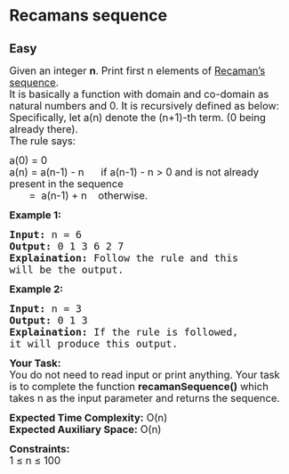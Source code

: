 # Recamans sequence
## Easy 
<div class="problem-statement">
                <p></p><p><span style="font-size:18px">Given an integer <strong>n</strong>. Print first n elements of&nbsp;<a href="http://mathworld.wolfram.com/RecamansSequence.html" target="_blank">Recaman’s sequence</a>.<br>
It is basically a function with domain and co-domain as natural numbers and 0. It is recursively defined as below:<br>
Specifically, let a(n) denote the (n+1)-th term. (0 being already there).<br>
The rule says:</span></p>

<p><span style="font-size:18px">a(0) = 0<br>
a(n) = a(n-1) - n&nbsp; &nbsp; &nbsp; if a(n-1) - n &gt; 0 and is not already present in the sequence<br>
&nbsp; &nbsp; &nbsp; &nbsp;=&nbsp; a(n-1) + n&nbsp; &nbsp; otherwise. </span></p>

<p><strong><span style="font-size:18px">Example 1:</span></strong></p>

<pre><span style="font-size:18px"><strong>Input:</strong> n = 6
<strong>Output:</strong> 0 1 3 6 2 7
<strong>Explaination:</strong> Follow the rule and this 
will be the output.</span></pre>

<p><strong><span style="font-size:18px">Example 2:</span></strong></p>

<pre><span style="font-size:18px"><strong>Input:</strong> n = 3
<strong>Output:</strong> 0 1 3
<strong>Explaination:</strong> If the rule is followed, 
it will produce this output.</span></pre>

<p><span style="font-size:18px"><strong>Your Task:</strong><br>
You do not need to read input or print anything. Your task is to complete the function <strong>recamanSequence()</strong> which takes n as the input parameter and returns the sequence.</span></p>

<p><span style="font-size:18px"><strong>Expected Time Complexity:</strong> O(n)<br>
<strong>Expected Auxiliary Space:</strong> O(n)</span></p>

<p><span style="font-size:18px"><strong>Constraints:</strong><br>
1 ≤ n ≤ 100</span></p>
 <p></p>
            </div>